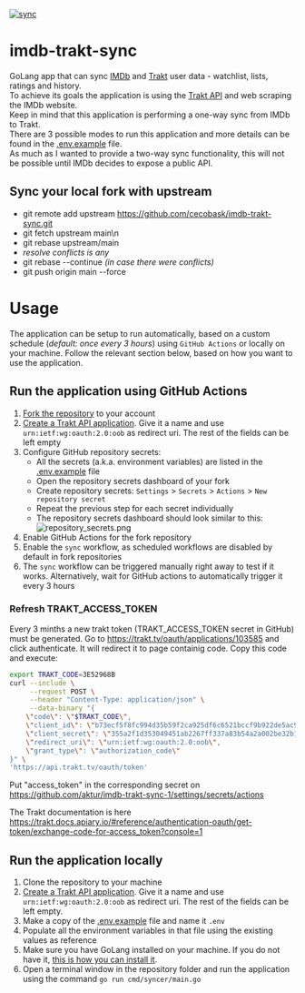 [![sync](https://github.com/aktur/imdb-trakt-sync-1/actions/workflows/sync.yml/badge.svg?event=schedule)](https://github.com/aktur/imdb-trakt-sync-1/actions/workflows/sync.yml)
# imdb-trakt-sync
GoLang app that can sync [IMDb](https://www.imdb.com/) and [Trakt](https://trakt.tv/dashboard) user data - watchlist, 
lists, ratings and history.  
To achieve its goals the application is using the [Trakt API](https://trakt.docs.apiary.io/) and web scraping the IMDb website.  
Keep in mind that this application is performing a one-way sync from IMDb to Trakt.  
There are 3 possible modes to run this application and more details can be found in the [.env.example](.env.example) file.  
As much as I wanted to provide a two-way sync functionality, this will not be possible until IMDb decides to expose a public API.

## Sync your local fork with upstream

- git remote add upstream https://github.com/cecobask/imdb-trakt-sync.git
- git fetch upstream main\n
- git rebase upstream/main
- *resolve conflicts is any*
- git rebase --continue *(in case there were conflicts)*
- git push origin main --force

# Usage
The application can be setup to run automatically, based on a custom schedule (_default: once every 3 hours_) using 
`GitHub Actions` or locally on your machine. Follow the relevant section below, based on how you want to use the application. 

## Run the application using GitHub Actions
1. [Fork the repository](https://github.com/aktur/imdb-trakt-sync-1/fork) to your account
2. [Create a Trakt API application](https://trakt.tv/oauth/applications). Give it a name and use `urn:ietf:wg:oauth:2.0:oob` 
as redirect uri. The rest of the fields can be left empty
3. Configure GitHub repository secrets:
   - All the secrets (a.k.a. environment variables) are listed in the [.env.example](.env.example) file
   - Open the repository secrets dashboard of your fork
   - Create repository secrets: `Settings` > `Secrets` > `Actions` > `New repository secret`
   - Repeat the previous step for each secret individually
   - The repository secrets dashboard should look similar to this:![repository_secrets.png](assets/repository_secrets.png)
4. Enable GitHub Actions for the fork repository
5. Enable the `sync` workflow, as scheduled workflows are disabled by default in fork repositories
6. The `sync` workflow can be triggered manually right away to test if it works. Alternatively, wait for GitHub actions 
to automatically trigger it every 3 hours

### Refresh TRAKT_ACCESS_TOKEN

Every 3 minths a new trakt token (TRAKT_ACCESS_TOKEN secret in GitHub) must be generated. Go to https://trakt.tv/oauth/applications/103585 and click authenticate. It will redirect it
to page containig code. Copy this code and execute:

```bash
export TRAKT_CODE=3E52968B
curl --include \
     --request POST \
     --header "Content-Type: application/json" \
     --data-binary "{
    \"code\": \"$TRAKT_CODE\",
    \"client_id\": \"b73ecf5f8fc994d35b59f2ca925df6c6521bccf9b922de5ac96f507ac75a9384\",
    \"client_secret\": \"355a2f1d353049451ab2267ff337a83b54a2a002be32b1af9a6684294df29539\",
    \"redirect_uri\": \"urn:ietf:wg:oauth:2.0:oob\",
    \"grant_type\": \"authorization_code\"
}" \
'https://api.trakt.tv/oauth/token'
```
Put "access_token" in the corresponding secret on https://github.com/aktur/imdb-trakt-sync-1/settings/secrets/actions

The Trakt documentation is here https://trakt.docs.apiary.io/#reference/authentication-oauth/get-token/exchange-code-for-access_token?console=1
## Run the application locally
1. Clone the repository to your machine
2. [Create a Trakt API application](https://trakt.tv/oauth/applications). Give it a name and use `urn:ietf:wg:oauth:2.0:oob`
   as redirect uri. The rest of the fields can be left empty.
3. Make a copy of the [.env.example](.env.example) file and name it `.env`
4. Populate all the environment variables in that file using the existing values as reference
5. Make sure you have GoLang installed on your machine. If you do not have it, [this is how you can install it](https://go.dev/doc/install).
6. Open a terminal window in the repository folder and run the application using the command `go run cmd/syncer/main.go`